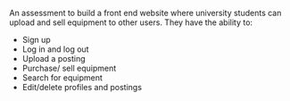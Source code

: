 An assessment to build a front end website where university students can upload and sell equipment to other users.
They have the ability to: 
- Sign up
- Log in and log out
- Upload a posting
- Purchase/ sell equipment
- Search for equipment
- Edit/delete profiles and postings
